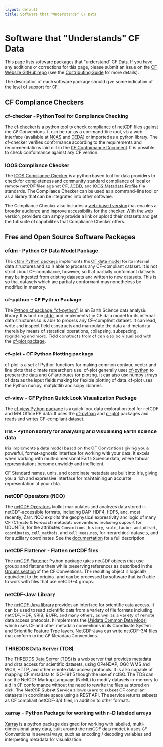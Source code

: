 ```yaml
---
layout: default
title: Software that "Understands" CF Data
---
```


# Software that "Understands" CF Data

This page lists software packages that "understand" CF Data.
If you have any additions or corrections for this page, please submit an issue on the [CF Website GitHub repo][website-repo] (see the [Contributing Guide][website-contrib] for more details).

The description of each software package should give some indication of the level of support for CF.

[website-repo]: https://github.com/cf-convention/cf-convention.github.io
[website-contrib]: https://github.com/cf-convention/cf-convention.github.io/blob/master/CONTRIBUTING.md

## CF Compliance Checkers

### cf-checker - Python Tool for Compliance Checking

The [cf-checker](https://github.com/cedadev/cf-checker) is a python tool to check compliance of netCDF files against the CF Conventions.
It can be run as a command-line tool, via a web interface (available at [NCAS](https://github.com/cedadev/cf-checker) and [CEDA](http://wps-web1.ceda.ac.uk/submit/form?proc_id=CFChecker)) or imported as a python library.
The cf-checker verifies conformance according to the requirements and recommendations laid out in the [CF Conformance Document](https://cfconventions.org/cf-conventions/conformance.html).
It is possible to check conformance against any CF version.

### IOOS Compliance Checker

The [IOOS Compliance Checker](https://github.com/ioos/compliance-checker) is a python based tool for data providers to check for completeness and community standard compliance of local or remote netCDF files against CF, [ACDD](http://wiki.esipfed.org/index.php/Attribute_Convention_for_Data_Discovery_1-3), and [IOOS Metadata Profile](https://ioos.github.io/ioos-metadata) file standards.
The Compliance Checker can be used as a command-line tool or as a library that can be integrated into other software.

The Compliance Checker also includes a [web-based version](https://data.ioos.us/compliance/index.html) that enables a broader audience and improve accessibility for the checker.
With the web version, providers can simply provide a link or upload their datasets and get the full suite of capabilities that Compliance Checker offers.

## Free and Open Source Software Packages

### cfdm - Python CF Data Model Package

The [cfdm Python package](https://ncas-cms.github.io/cfdm) implements the [CF data model](https://doi.org/10.5194/gmd-10-4619-2017) for its internal data structures and so is able to process any CF-compliant dataset.
It is not strict about CF-compliance, however, so that partially conformant datasets may be ingested from existing datasets and written to new datasets.
This is so that datasets which are partially conformant may nonetheless be modified in memory.

### cf-python - CF Python Package

The [Python cf package, "cf-python"](https://ncas-cms.github.io/cf-python/), is an Earth Science data analysis library.
It is built on [cfdm](#cfdm---python-cf-data-model-package) and implements the CF data model for its internal data structures so is able to process any CF-compliant dataset.
It can read, write and inspect field constructs and manipulate the data and metadata therein by means of statistical operations, collapsing, subspacing, regridding and more.
Field constructs from cf can also be visualised with the [cf-plot package](#cf-plot---cf-python-plotting-package).

### cf-plot - CF Python Plotting package

cf-plot is a set of Python functions for making common contour, vector and line plots that climate researchers use.
cf-plot generally uses [cf-python](#cf-python---cf-python-package) to present the data and CF attributes for plotting.
It can also use numpy arrays of data as the input fields making for flexible plotting of data.
cf-plot uses the Python numpy, matplotlib and scipy libraries.

### cf-view - CF Python Quick Look Visualization Package
The [cf-view Python package](https://ajheaps.github.io/cf-view/) is a quick look data exploration tool for netCDF and Met Office PP data.
It uses the [cf-python](#cf-python---cf-python-package) and [cf-plot](#cf-python---cf-python-package) packages and reads and writes CF-compliant dataset.

### Iris - Python library for analysing and visualising Earth science data

[Iris](https://scitools.org.uk/iris/docs/latest/) implements a data model based on the CF Conventions giving you a powerful, format-agnostic interface for working with your data.
It excels when working with multi-dimensional Earth Science data, where tabular representations become unwieldy and inefficient.

CF Standard names, units, and coordinate metadata are built into Iris, giving you a rich and expressive interface for maintaining an accurate representation of your data.

### netCDF Operators (NCO)
The [netCDF Operators](https://nco.sf.net) toolkit manipulates and analyzes data stored in netCDF-accessible formats, including DAP, HDF4, HDF5, and, most recently, Zarr.
NCO exploits the geophysical expressivity and logic of many CF (Climate & Forecast) metadata conventions including support for UDUNITS, for the attributes `Conventions`, `history`, `scale_factor`, `add_offset`, `coordinates`, `cell_methods`, and `cell_measures`, for hierarchical datasets, and for auxiliary coordinates.
See the [documentation](https://nco.sf.net/nco.html) for a full description.


### netCDF Flattener - Flatten netCDF files

The [netCDF Flattener](https://gitlab.eumetsat.int/open-source/netcdf-flattener/) Python package takes netCDF objects that use groups and flattens them while preserving references as described in the [Groups section](http://cfconventions.org/Data/cf-conventions/cf-conventions-1.10/cf-conventions.html#groups) of the CF Conventions.
The resulting object is logically equivalent to the original, and can be processed by software that isn't able to work with files that use netCDF-4 groups.

### netCDF-Java Library

The [netCDF Java library](https://www.unidata.ucar.edu/software/netcdf-java/) provides an interface for scientific data access.
It can be used to read scientific data from a variety of file formats including netCDF, HDF, GRIB, BUFR, and many others, as well as a variety of remote data access protocols.
It implements the [Unidata Common Data Model](https://docs.unidata.ucar.edu/netcdf-java/current/userguide/common_data_model_overview.html) which uses CF and other metadata conventions in its Coordinate System and Scientific Feature Type layers.
NetCDF-Java can write netCDF-3/4 files that conform to the CF Metadata Conventions.

### THREDDS Data Server (TDS)

The [THREDDS Data Server (TDS)](https://www.unidata.ucar.edu/software/tds/) is a web server that provides metadata and data access for scientific datasets, using OPeNDAP, OGC WMS and WCS, HTTP, and other remote data access protocols.
It is also capable of mapping CF metadata to ISO-19115 though the use of ncISO.
The TDS can use the NetCDF Markup Language (NcML) to modify datasets in-memory to aid in CF conformance without the need to rewrite the files as stored on disk.
The NetCDF Subset Service allows users to subset CF compliant datasets in coordinate space using a REST API.
The service returns subsets as CF compliant netCDF-3/4 files, in addition to other formats.

### xarray - Python Package for working with n-D labeled arrays

[Xarray](http://xarray.pydata.org/) is a python package designed for working with labelled, multi-dimensional array data, built around the netCDF data model.
It uses CF Conventions in several ways, such as encoding / decoding variables and interpreting metadata for visualization.
